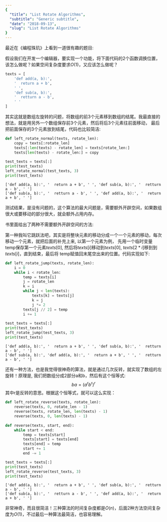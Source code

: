 ```yaml
---
{
  "title": "List Rotate Algorithms",
  "subtitle": "Generic subtitle",
  "date": "2018-09-13",
  "slug": "List Rotate Algorithms"
}
---
```

<!--more-->

最近在《编程珠玑》上看到一道很有趣的题目:

假设我们在开发一个编辑器，要实现一个功能，将下面代码的2个函数调换位置，该怎么做呢？如果空间复杂度要求$O(1)$，又应该怎么做呢？


```python
texts = [
    'def add(a, b):',
    '  return a + b',
    ' ',
    'def sub(a, b):',
    '  retturn a - b',
    ' '
]
```

其实这就是数组左旋转的问题，将数组的前3个元素移到数组的结尾。我最直接的想法，就是用另外一个数组保存前3个元素，然后将后3个元素往前面移动，
最后把前面保存的3个元素放到结尾，代码也比较简洁:


```python
def left_rotate_normal(texts, rotate_len):
    copy = texts[:rotate_len]
    texts[:len(texts) - rotate_len] = texts[rotate_len:]
    texts[len(texts) - rotate_len:] = copy
    
test_texts = texts[:]
print(test_texts)
left_rotate_normal(test_texts, 3)
print(test_texts)
```

    ['def add(a, b):', '  return a + b', ' ', 'def sub(a, b):', '  retturn a - b', ' ']
    ['def sub(a, b):', '  retturn a - b', ' ', 'def add(a, b):', '  return a + b', ' ']


测试结果，是没有问题的，这个算法的最大问题是，需要额外开辟空间，如果数组很大或要移动的部分很大，就会额外占用内存。

书里面给出了两种不需要额外开辟空间的方法:
    
第一种我叫它跳跃法吧，其实是将整块元素的移动分成一个一个元素的移动，每次移动一个元素，就把后面的补充上来, 以第一个元素为例，
先用一个临时变量temp保存第一个元素$texts[0]$, 然后将$texts[i]$移动到$texts[0]$, $texts[2 * i]$移到到$texts[i]$，直到结束，最后将
temp赋值回末尾空出来的位置。代码实现如下:


```python
def left_rotate_jump(texts, rotate_len):
    i = 0
    while i < rotate_len:
        temp = texts[i]
        j = rotate_len
        k = i
        while j < len(texts):
            texts[k] = texts[j]
            k = j
            j *= 2
        texts[j // 2] = temp
        i += 1
        
test_texts = texts[:]
print(test_texts)
left_rotate_jump(test_texts, 3)
print(test_texts)
```

    ['def add(a, b):', '  return a + b', ' ', 'def sub(a, b):', '  retturn a - b', ' ']
    ['def sub(a, b):', 'def add(a, b):', '  return a + b', ' ', '  retturn a - b', ' ']


还有一种方法，也是我觉得很神奇的算法，就是通过几次反转，就实现了数组的左旋转！原理是, 我们把数组分成2部分a和b，然后有这个恒等式:
$$ ba = (a^rb^r)^r $$
其中r是反转的意思。根据这个恒等式，就可以这么实现：


```python
def left_rotate_reverse(texts, rotate_len):
    reverse(texts, 0, rotate_len - 1)
    reverse(texts, rotate_len, len(texts) - 1)
    reverse(texts, 0, len(texts) - 1)
    
def reverse(texts, start, end):
    while start < end:
        temp = texts[start]
        texts[start] = texts[end]
        texts[end] = temp
        start += 1
        end -= 1

test_texts = texts[:]
print(test_texts)
left_rotate_reverse(test_texts, 3)
print(test_texts)
```

    ['def add(a, b):', '  return a + b', ' ', 'def sub(a, b):', '  retturn a - b', ' ']
    ['def sub(a, b):', '  retturn a - b', ' ', 'def add(a, b):', '  return a + b', ' ']


非常神奇，而且很简洁！三种算法的时间复杂度都是$O(n)$，后面2种方法空间复杂度为$O(1)$，不过最后一种算法最简洁，也容易理解。
